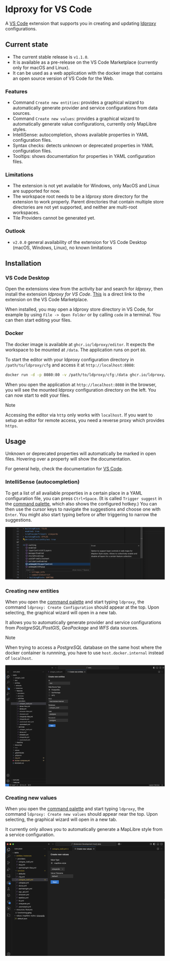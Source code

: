 # ldproxy for VS Code

A [VS Code](https://code.visualstudio.com) extension that supports you in creating and updating [ldproxy](https://docs.ldproxy.net) configurations.

## Current state

- The current stable release is `v1.1.0`.
- It is available as a pre-release on the VS Code Marketplace (currently only for macOS and Linux).
- It can be used as a web application with the docker image that contains an open source version of VS Code for the Web.

### Features

- Command `Create new entities`: provides a graphical wizard to automatically generate provider and service configurations from data sources.
- Command `Create new values`: provides a graphical wizard to automatically generate value configurations, currently only MapLibre styles.
- IntelliSense: autocompletion, shows available properties in YAML configuration files.
- Syntax checks: detects unknown or deprecated properties in YAML configuration files.
- Tooltips: shows documentation for properties in YAML configuration files.

### Limitations

- The extension is not yet available for Windows, only MacOS and Linux are supported for now.
- The workspace root needs to be a ldproxy store directory for the extension to work properly. Parent directories that contain multiple store directories are not yet supported, and neither are multi-root workspaces.
- Tile Providers cannot be generated yet.

### Outlook

- `v2.0.0` general availability of the extension for VS Code Desktop (macOS, Windows, Linux), no known limitations

## Installation

### VS Code Desktop

Open the extensions view from the activity bar and search for _ldproxy_, then install the extension _ldproxy for VS Code_. [This](https://marketplace.visualstudio.com/items?itemName=iide.ldproxy-editor) is a direct link to the extension on the VS Code Marketplace.

When installed, you may open a ldproxy store directory in VS Code, for example by using `File -> Open Folder` or by calling `code` in a terminal. You can then start editing your files.

### Docker

The docker image is available at `ghcr.io/ldproxy/editor`. It expects the workspace to be mounted at `/data`. The application runs on port `80`.

To start the editor with your ldproxy configuration directory in `/path/to/ldproxy/cfg` and access it at `http://localhost:8080`:

```sh
docker run -d -p 8080:80 -v /path/to/ldproxy/cfg:/data ghcr.io/ldproxy/editor
```

When you open the application at `http://localhost:8080` in the browser, you will see the mounted ldproxy configuration directory on the left. You can now start to edit your files.

> [!NOTE]
> Accessing the editor via `http` only works with `localhost`. If you want to setup an editor for remote access, you need a reverse proxy which provides `https`.

## Usage

Unknown or deprecated properties will automatically be marked in open files. Hovering over a property will show the documentation.

For general help, check the documentation for [VS Code](https://code.visualstudio.com/docs).

### IntelliSense (autocompletion)

To get a list of all available properties in a certain place in a YAML configuration file, you can press `Ctrl+Space`. (It is called `Trigger suggest` in the [command palette](https://code.visualstudio.com/docs/getstarted/userinterface#_command-palette), which also shows the configured hotkey.)
You can then use the cursor keys to navigate the suggestions and choose one with `Enter`. You might also start typing before or after triggering to narrow the suggestions.

![](docs/screenshot2.png)

### Creating new entities

When you open the [command palette](https://code.visualstudio.com/docs/getstarted/userinterface#_command-palette) and start typing `ldproxy`, the command `ldproxy: Create Configuration` should appear at the top. Upon selecting, the graphical wizard will open in a new tab.

It allows you to automatically generate provider and service configurations from _PostgreSQL/PostGIS_, _GeoPackage_ and _WFS_ data sources.

> [!NOTE]
> When trying to access a _PostgreSQL_ database on the same host where the docker container is runnning, you have to use `host.docker.internal` instead of `localhost`.

![](docs/screenshot.png)

### Creating new values

When you open the [command palette](https://code.visualstudio.com/docs/getstarted/userinterface#_command-palette) and start typing `ldproxy`, the command `ldproxy: Create new values` should appear near the top. Upon selecting, the graphical wizard will open in a new tab.

It currently only allows you to automatically generate a MapLibre style from a service configuration.

![](docs/screenshot3.png)
